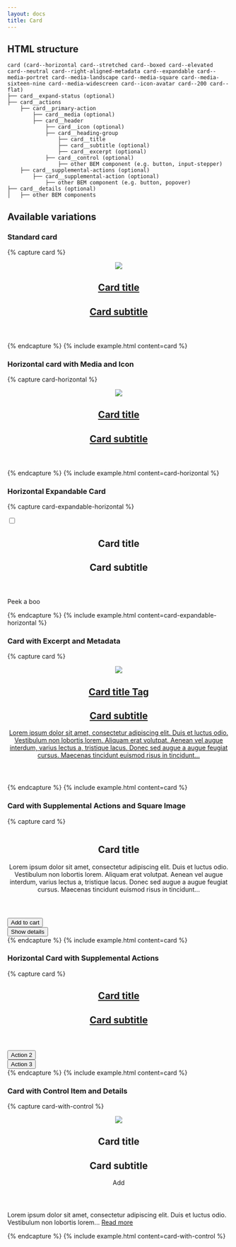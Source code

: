 ```yaml
---
layout: docs
title: Card
---
```


## HTML structure
```
card (card--horizontal card--stretched card--boxed card--elevated card--neutral card--right-aligned-metadata card--expandable card--media-portret card--media-landscape card--media-square card--media-sixteen-nine card--media-widescreen card--icon-avatar card--200 card--flat)
├── card__expand-status (optional)
├── card__actions
	├── card__primary-action
		├── card__media (optional)
		├── card__header
			├── card__icon (optional)
			├── card__heading-group
				├── card__title
				├── card__subtitle (optional)
				├── card__excerpt (optional)
			├── card__control (optional)
				├── other BEM component (e.g. button, input-stepper)
	├── card__supplemental-actions (optional)
		├── card__supplemental-action (optional)
			├── other BEM component (e.g. button, popover)
├── card__details (optional)
│	├── other BEM components
```

## Available variations

### Standard card
{% capture card %}
	<section class="card card--elevated">
		<div class="card__actions">
			<a class="card__primary-action"
				href=""
			>
				<div class="card__media">
					<img class="image"
						sizes="480px"
						srcset="/media/placeholder-image-240w.jpg 240w, /media/placeholder-image-320w.jpg 320w, /media/placeholder-image-480w.jpg 480w, /media/placeholder-image-640w.jpg 640w, /media/placeholder-image-720w.jpg 720w, /media/placeholder-image-800w.jpg 800w, /media/placeholder-image-1024w.jpg 1024w, /media/placeholder-image-1280w.jpg 1280w, /media/placeholder-image-1600w.jpg 1600w, /media/placeholder-image-1920w.jpg 1920w, /media/placeholder-image-2048w.jpg 2048w"
					>
				</div>
				<header class="card__header">
					<div class="card__icon">
						<img src="https://via.placeholder.com/32x32">
					</div>
					<div class="card__heading-group">
						<h1 class="card__title">
							Card title
						</h1>
						<h2 class="card__subtitle">
							Card subtitle
						</h2>
					</div>
				</header>
			</a>
		</div>
	</section>
{% endcapture %}
{% include example.html
	content=card
%}

### Horizontal card with Media and Icon
{% capture card-horizontal %}
	<section class="card card--elevated card--horizontal">
		<div class="card__actions">
			<a class="card__primary-action"
				href=""
			>
				<div class="card__media">
					<img class="image"
						sizes="480px"
						srcset="/media/placeholder-image-240w.jpg 240w, /media/placeholder-image-320w.jpg 320w, /media/placeholder-image-480w.jpg 480w, /media/placeholder-image-640w.jpg 640w, /media/placeholder-image-720w.jpg 720w, /media/placeholder-image-800w.jpg 800w, /media/placeholder-image-1024w.jpg 1024w, /media/placeholder-image-1280w.jpg 1280w, /media/placeholder-image-1600w.jpg 1600w, /media/placeholder-image-1920w.jpg 1920w, /media/placeholder-image-2048w.jpg 2048w"
					>
				</div>
				<header class="card__header">
					<div class="card__icon">
						<img src="https://via.placeholder.com/32x32">
					</div>
					<div class="card__heading-group">
						<h1 class="card__title">
							Card title
						</h1>
						<h2 class="card__subtitle">
							Card subtitle
						</h2>
					</div>
				</header>
			</a>
		</div>
	</section>
{% endcapture %}
{% include example.html
	content=card-horizontal
%}

### Horizontal Expandable Card
{% capture card-expandable-horizontal %}
	<section class="card card--elevated card--horizontal card--expandable">
		<input class="card__expand-status"
			id="card-horizontal-expandable-expand-status"
			type="checkbox"
		>
		<div class="card__actions">
			<label class="card__primary-action"
				for="card-horizontal-expandable-expand-status"
			>
				<header class="card__header">
					<div class="card__heading-group">
						<h1 class="card__title">
							Card title
						</h1>
						<h2 class="card__subtitle">
							Card subtitle
						</h2>
					</div>
				</header>
			</label>
		</div>
		<div class="card__details">
			<section class="content content--90">
				<p>
					Peek a boo
				</p>
			</section>
		</div>
	</section>
{% endcapture %}
{% include example.html
	content=card-expandable-horizontal
%}

### Card with Excerpt and Metadata
{% capture card %}
	<section class="card card--elevated">
		<div class="card__actions">
			<a class="card__primary-action"
				href=""
			>
				<div class="card__media">
					<img class="image"
						sizes="480px"
						srcset="/media/placeholder-image-240w.jpg 240w, /media/placeholder-image-320w.jpg 320w, /media/placeholder-image-480w.jpg 480w, /media/placeholder-image-640w.jpg 640w, /media/placeholder-image-720w.jpg 720w, /media/placeholder-image-800w.jpg 800w, /media/placeholder-image-1024w.jpg 1024w, /media/placeholder-image-1280w.jpg 1280w, /media/placeholder-image-1600w.jpg 1600w, /media/placeholder-image-1920w.jpg 1920w, /media/placeholder-image-2048w.jpg 2048w"
					>
				</div>
				<header class="card__header">
					<div class="card__icon">
						<img src="https://via.placeholder.com/32x32">
					</div>
					<div class="card__heading-group">
						<h1 class="card__title">
							Card title
							<span class="card__metadata">
								<span class="tag tag--80">
									Tag
								</span>
							</span>
						</h1>
						<h2 class="card__subtitle">
							Card subtitle
						</h2>
						<p class="card__excerpt">
							Lorem ipsum dolor sit amet, consectetur adipiscing elit. Duis et luctus odio. Vestibulum non lobortis lorem. Aliquam erat volutpat. Aenean vel augue interdum, varius lectus a, tristique lacus. Donec sed augue a augue feugiat cursus. Maecenas tincidunt euismod risus in tincidunt...
						</p>
					</div>
				</header>
			</a>
		</div>
	</section>
{% endcapture %}
{% include example.html
	content=card
%}

### Card with Supplemental Actions and Square Image
{% capture card %}
	<section class="card card--elevated card--media-square">
		<div class="card__actions">
			<div class="card__primary-action">
				<div class="card__media">
					<img class="image"
						sizes="480px"
						srcset="/media/placeholder-image-240w.jpg 240w, /media/placeholder-image-320w.jpg 320w, /media/placeholder-image-480w.jpg 480w, /media/placeholder-image-640w.jpg 640w, /media/placeholder-image-720w.jpg 720w, /media/placeholder-image-800w.jpg 800w, /media/placeholder-image-1024w.jpg 1024w, /media/placeholder-image-1280w.jpg 1280w, /media/placeholder-image-1600w.jpg 1600w, /media/placeholder-image-1920w.jpg 1920w, /media/placeholder-image-2048w.jpg 2048w"
					>
				</div>
				<header class="card__header">
					<div class="card__heading-group">
						<h1 class="card__title">
							Card title
						</h1>
						<p class="card__excerpt">
							Lorem ipsum dolor sit amet, consectetur adipiscing elit. Duis et luctus odio. Vestibulum non lobortis lorem. Aliquam erat volutpat. Aenean vel augue interdum, varius lectus a, tristique lacus. Donec sed augue a augue feugiat cursus. Maecenas tincidunt euismod risus in tincidunt...
						</p>
					</div>
				</header>
			</div>
			<div class="card__supplemental-actions">
				<div class="card__supplemental-action">
					<button class="button button--80 button--primary">
						Add to cart
					</button>
				</div>
				<div class="card__supplemental-action">
					<button class="button button--80 button--secondary">
						Show details
					</button>
				</div>
			</div>
		</div>
	</section>
{% endcapture %}
{% include example.html
	content=card
%}

### Horizontal Card with Supplemental Actions
{% capture card %}
	<section class="card card--elevated card--horizontal card--90">
		<div class="card__actions">
			<a class="card__primary-action"
				href=""
			>
				<header class="card__header">
					<div class="card__heading-group">
						<h1 class="card__title">
							Card title
						</h1>
						<h2 class="card__subtitle">
							Card subtitle
						</h2>
					</div>
				</header>
			</a>
			<div class="card__supplemental-actions">
				<div class="card__supplemental-action">
					<button class="button button--70">
						Action 2
					</button>
				</div>
				<div class="card__supplemental-action">
					<button class="button button--70">
						Action 3
					</button>
				</div>
			</div>
		</div>
	</section>
{% endcapture %}
{% include example.html
	content=card
%}

### Card with Control Item and Details
{% capture card-with-control %}
	<section class="card card--elevated card--90">
		<div class="card__actions">
			<div class="card__primary-action"
				href=""
			>
				<header class="card__header">
					<div class="card__icon">
						<img src="https://via.placeholder.com/64x64">
					</div>
					<div class="card__heading-group">
						<h1 class="card__title">
							Card title
						</h1>
						<h2 class="card__subtitle">
							Card subtitle
						</h2>
					</div>
					<div class="card__control">
						<a class="button button--70 button--primary">
							Add
						</a>
					</div>
				</header>
			</div>
		</div>
		<div class="card__details">
			<section class="content content--90">
				<p>
					Lorem ipsum dolor sit amet, consectetur adipiscing elit. Duis et luctus odio. Vestibulum non lobortis lorem... <a href="">Read&nbsp;more</a>
				</p>
			</section>
		</div>
	</section>
{% endcapture %}
{% include example.html
	content=card-with-control
%}